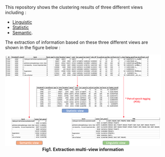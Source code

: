 This repository shows the clustering results of three different views including :

- <a href="./Linguistic/">Linguistic</a>
- <a href="./Statistic/">Statistic</a>
- <a href="./Semantic/">Semantic</a>.
  
The extraction of information based on these three different views are shown in the figure below :

<p align="center">
  <img src="./Extraction multi-view info.png" alt="Extraction multi-view info.png">
  <br>
  <b>Fig1. Extraction multi-view information</b>
</p>
